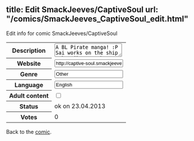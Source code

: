 title: Edit SmackJeeves/CaptiveSoul
url: "/comics/SmackJeeves_CaptiveSoul_edit.html"
---
Edit info for comic SmackJeeves/CaptiveSoul

<form name="comic" action="http://gaepostmail.appengine.com/comic" name="post">
<table class="comicinfo">
<tr>
<th>Description</th><td><textarea name="description">A BL Pirate manga! :P Sai works on the ship &quot;The Liberty&quot;, he was taken in at a young age after his town was burned down and he lost his family. The event was traumatizing and Sai lost his ability to speak. He has sworn to hunt down the pirates that destroyed his home and bring them to justice(however that seems a long ways away) However, recently the captain of the ship, Kuragi, has taken an interest in Sai! Will Kuragi's advances distract Sai from his goal to avenge his family? A stormy relationship ahead! Will update every tuesday :P</textarea></td>
</tr>
<tr>
<th>Website</th><td><input type="text" name="url" value="http://captive-soul.smackjeeves.com/comics/"/></td>
</tr>
<tr>
<th>Genre</th><td><input type="text" name="genre" value="Other"/></td>
</tr>
<tr>
<th>Language</th><td><input type="text" name="language" value="English"/></td>
</tr>
<tr>
<th>Adult content</th><td><input type="checkbox" name="adult" value="adult" /></td>
</tr>
<tr>
<th>Status</th><td>ok on 23.04.2013</td>
</tr>
<tr>
<th>Votes</th><td>0</div></td>
</tr>
</table>
</form>

Back to the [comic](/comics/SmackJeeves_CaptiveSoul.html).

